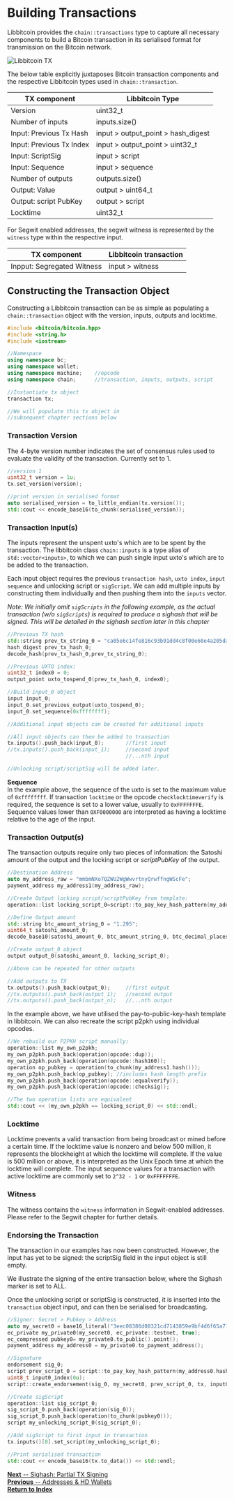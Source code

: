 # Building Transactions

Libbitcoin provides the `chain::transactions` type to capture all necessary components to build a Bitcoin transaction in its serialised format for transmission on the Bitcoin network.

<!-- Image of Libbitcoin Transaction classes and subclasses -->
![Libbitcoin TX](https://ipfs.io/ipfs/Qmf1HPdedXhxTfKy2gYChhXSNvZydaaPdMQbPWpX8tfnd1)

The below table explicitly juxtaposes Bitcoin transaction components and the respective Libbitcoin types used in `chain::transaction`.

| TX component             | Libbitcoin Type                   |
| -------------------------|-----------------------------------|
| Version                  | uint32_t                          |
| Number of inputs         | inputs.size()                     |
| Input: Previous Tx Hash  | input > output_point > hash_digest|
| Input: Previous Tx Index | input > output_point > uint32_t   |
| Input: ScriptSig         | input > script                    |
| Input: Sequence          | input > sequence                  |
| Number of outputs        | outputs.size()                    |
| Output: Value            | output > uint64_t                 |
| Output: script PubKey    | output > script                   |
| Locktime                 | uint32_t                          |

For Segwit enabled addresses, the segwit witness is represented by the `witness` type within the respective input.

| TX component               | Libbitcoin transaction  |
| ---------------------------|-------------------------|
| Inpput: Segregated Witness | input > witness         |


## Constructing the Transaction Object

Constructing a Libbitcoin transaction can be as simple as populating a `chain::transaction` object with the version, inputs, outputs and locktime.

```c++
#include <bitcoin/bitcoin.hpp>
#include <string.h>
#include <iostream>

//Namespace
using namespace bc;
using namespace wallet;   
using namespace machine;    //opcode
using namespace chain;      //transaction, inputs, outputs, script
```

<!-- Example 1 (Part 1) -->
```c++
//Instantiate tx object
transaction tx;

//We will populate this tx object in
//subsequent chapter sections below
```
### Transaction Version
The 4-byte version number indicates the set of consensus rules used to evaluate the validity of the transaction. Currently set to 1.

<!-- Example 1 (Part 2) -->
```c++
//version 1
uint32_t version = 1u;
tx.set_version(version);

//print version in serialised format
auto serialised_version = to_little_endian(tx.version());
std::cout << encode_base16(to_chunk(serialised_version));
```
### Transaction Input(s)
The inputs represent the unspent uxto's which are to be spent by the transaction. The libbitcoin class `chain::inputs` is a type alias of `std::vector<inputs>`, to which we can push single input uxto's which are to be added to the transaction.

Each input object requires the previous `transaction hash`, `uxto index`, `input sequence` and unlocking script or `sigScript`. We can add multiple inputs by constructing them individually and then pushing them into the `inputs` vector.

*Note: We initially omit `sigScripts` in the following example, as the actual transaction (w/o `sigScripts`) is required to produce a sighash that will be signed. This will be detailed in the sighash section later in this chapter*

<!-- Example 1 (Part 3) -->
```c++
//Previous TX hash
std::string prev_tx_string_0 = "ca05e6c14fe816c93b91dd4c8f00e60e4a205da85741f26326d6f21f9a5ac5e9";
hash_digest prev_tx_hash_0;
decode_hash(prev_tx_hash_0,prev_tx_string_0);

//Previous UXTO index:
uint32_t index0 = 0;
output_point uxto_tospend_0(prev_tx_hash_0, index0);

//Build input_0 object
input input_0;
input_0.set_previous_output(uxto_tospend_0);
input_0.set_sequence(0xffffffff);

//Additional input objects can be created for additional inputs

//All input objects can then be added to transaction
tx.inputs().push_back(input_0);       //first input
//tx.inputs().push_back(input_1);     //second input
                                      //...nth input

//Unlocking script/scriptSig will be added later.
```
**Sequence**  
In the example above, the sequence of the uxto is set to the maximum value of `0xffffffff`.
If transaction `locktime` or the opcode `checklocktimeverify` is required, the sequence is set to a lower value, usually to `0xFFFFFFFE`. Sequence values lower than `0XF0000000` are interpreted as having a locktime relative to the age of the input.

### Transaction Output(s)

The transaction outputs require only two pieces of information: the Satoshi amount of the output and the locking script or *scriptPubKey* of the output.

<!-- Example 1 (Part 4) -->
```c++
//Destination Address
auto my_address_raw = "mmbmNXo7QZWU2WgWwvrtnyQrwffngWScFe";
payment_address my_address1(my_address_raw);

//Create Output locking script/scriptPubKey from template:
operation::list locking_script_0=script::to_pay_key_hash_pattern(my_address1.hash());

//Define Output amount
std::string btc_amount_string_0 = "1.295";
uint64_t satoshi_amount_0;
decode_base10(satoshi_amount_0, btc_amount_string_0, btc_decimal_places); // btc_decimal_places = 8

//Create output_0 object
output output_0(satoshi_amount_0, locking_script_0);

//Above can be repeated for other outputs

//Add outputs to TX
tx.outputs().push_back(output_0);     //first output
//tx.outputs().push_back(output_1);   //second output
//tx.outputs().push_back(output_n);   //...nth output
```
In the example above, we have utilised the pay-to-public-key-hash template in libbitcoin.
We can also recreate the script p2pkh using individual opcodes.

<!-- Example 1 (Part 5) -->
```c++
//We rebuild our P2PKH script manually:
operation::list my_own_p2pkh;
my_own_p2pkh.push_back(operation(opcode::dup));
my_own_p2pkh.push_back(operation(opcode::hash160));
operation op_pubkey = operation(to_chunk(my_address1.hash()));
my_own_p2pkh.push_back(op_pubkey); //includes hash length prefix
my_own_p2pkh.push_back(operation(opcode::equalverify));
my_own_p2pkh.push_back(operation(opcode::checksig));

//The two operation lists are equivalent
std::cout << (my_own_p2pkh == locking_script_0) << std::endl;
```

### Locktime  

Locktime prevents a valid transaction from being broadcast or mined before a certain time. If the locktime value is nonzero and below 500 million, it represents the blockheight at which the locktime will complete. If the value is 500 million or above, it is interpreted as the Unix Epoch time at which the locktime will complete. The input sequence values for a transaction with active locktime are commonly set to `2^32 - 1` or `0xFFFFFFFE`.

### Witness

The witness contains the `witness` information in Segwit-enabled addresses. Please refer to the Segwit chapter for further details.

### Endorsing the Transaction

The transaction in our examples has now been constructed. However, the input has yet to be signed: the scriptSig field in the input object is still empty.

We illustrate the signing of the entire transaction below, where the Sighash marker is set to ALL.

Once the unlocking script or scriptSig is constructed, it is inserted into the `transaction` object input, and can then be serialised for broadcasting.

<!-- Example 1 (Part 6) -->
```c++
//Signer: Secret > Pubkey > Address
auto my_secret0 = base16_literal("3eec08386d08321cd7143859e9bf4d6f65a71d24f37536d76b4224fdea48009f");
ec_private my_private0(my_secret0, ec_private::testnet, true);
ec_compressed pubkey0= my_private0.to_public().point();
payment_address my_address0 = my_private0.to_payment_address();

//Signature
endorsement sig_0;
script prev_script_0 = script::to_pay_key_hash_pattern(my_address0.hash());
uint8_t input0_index(0u);
script::create_endorsement(sig_0, my_secret0, prev_script_0, tx, input0_index, 0x01);

//Create sigScript
operation::list sig_script_0;
sig_script_0.push_back(operation(sig_0));
sig_script_0.push_back(operation(to_chunk(pubkey0)));
script my_unlocking_script_0(sig_script_0);

//Add sigScript to first input in transaction
tx.inputs()[0].set_script(my_unlocking_script_0);

//Print serialised transaction
std::cout << encode_base16(tx.to_data()) << std::endl;
```

[**Next** -- Sighash: Partial TX Signing](https://github.com/libbitcoin/libbitcoin/wiki)  
[**Previous** -- Addresses & HD Wallets](https://github.com/libbitcoin/libbitcoin/wiki/Addresses-&-HD-Wallets)  
[**Return to Index**](https://github.com/libbitcoin/libbitcoin/wiki)
